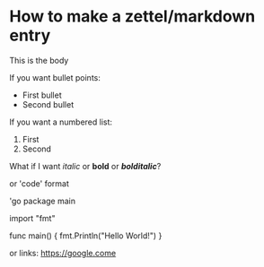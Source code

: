 # How to make a zettel/markdown entry

This is the body

If you want bullet points:

* First bullet
* Second bullet

If you want a numbered list: 

1. First
2. Second

What if I want *italic* or **bold** or ***bolditalic***?

or 'code' format

'go
package main

import "fmt"

func main() {
  fmt.Println("Hello World!")
}

or links: 
https://google.come
